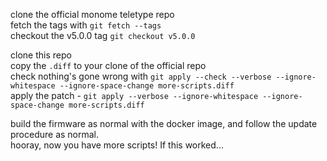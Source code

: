 clone the official monome teletype repo  
fetch the tags with `git fetch --tags`  
checkout the v5.0.0 tag `git checkout v5.0.0`

clone this repo  
copy the `.diff` to your clone of the official repo  
check nothing's gone wrong with `git apply --check --verbose --ignore-whitespace --ignore-space-change more-scripts.diff`  
apply the patch - `git apply --verbose --ignore-whitespace --ignore-space-change more-scripts.diff`  

build the firmware as normal with the docker image, and follow the update procedure as normal.  
hooray, now you have more scripts! If this worked...
